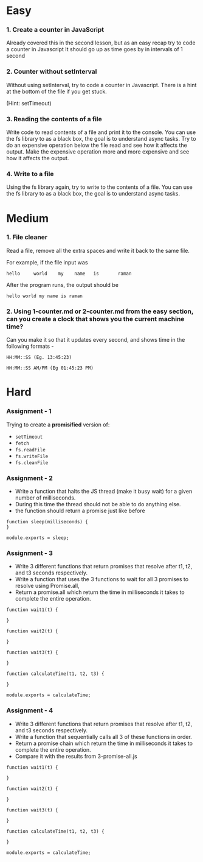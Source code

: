 # Easy

### 1. Create a counter in JavaScript

Already covered this in the second lesson, but as an easy recap try to code a counter in Javascript It should go up as time goes by in intervals of 1 second

### 2. Counter without setInterval

Without using setInterval, try to code a counter in Javascript. There is a hint at the bottom of the file if you get stuck.

(Hint: setTimeout)

### 3. Reading the contents of a file

Write code to read contents of a file and print it to the console. You can use the fs library to as a black box, the goal is to understand async tasks. Try to do an expensive operation below the file read and see how it affects the output. Make the expensive operation more and more expensive and see how it affects the output.

### 4. Write to a file

Using the fs library again, try to write to the contents of a file. You can use the fs library to as a black box, the goal is to understand async tasks.

# Medium

### 1. File cleaner

Read a file, remove all the extra spaces and write it back to the same file.

For example, if the file input was

```
hello     world    my    name   is       raman
```

After the program runs, the output should be

```
hello world my name is raman
```

### 2. Using 1-counter.md or 2-counter.md from the easy section, can you create a clock that shows you the current machine time?

Can you make it so that it updates every second, and shows time in the following formats -

```
HH:MM::SS (Eg. 13:45:23)

HH:MM::SS AM/PM (Eg 01:45:23 PM)
```

# Hard

### **Assignment - 1**

Trying to create a **promisified** version of:

- `setTimeout`
- `fetch`
- `fs.readFile`
- `fs.writeFile`
- `fs.cleanFile`

### **Assignment - 2**

- Write a function that halts the JS thread (make it busy wait) for a given number of milliseconds.
- During this time the thread should not be able to do anything else.
- the function should return a promise just like before

```
function sleep(milliseconds) {
}

module.exports = sleep;
```

### Assignment - 3

- Write 3 different functions that return promises that resolve after t1, t2, and t3 seconds respectively.
- Write a function that uses the 3 functions to wait for all 3 promises to resolve using Promise.all,
- Return a promise.all which return the time in milliseconds it takes to complete the entire operation.

```
function wait1(t) {

}

function wait2(t) {

}

function wait3(t) {

}

function calculateTime(t1, t2, t3) {

}

module.exports = calculateTime;
```

### Assignment - 4

- Write 3 different functions that return promises that resolve after t1, t2, and t3 seconds respectively.
- Write a function that sequentially calls all 3 of these functions in order.
- Return a promise chain which return the time in milliseconds it takes to complete the entire operation.
- Compare it with the results from 3-promise-all.js

```
function wait1(t) {

}

function wait2(t) {

}

function wait3(t) {

}

function calculateTime(t1, t2, t3) {

}

module.exports = calculateTime;
```

